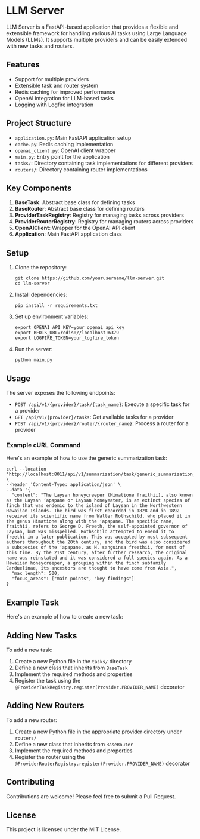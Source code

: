 # LLM Server

LLM Server is a FastAPI-based application that provides a flexible and extensible framework for handling various AI tasks using Large Language Models (LLMs). It supports multiple providers and can be easily extended with new tasks and routers.

## Features

- Support for multiple providers
- Extensible task and router system
- Redis caching for improved performance
- OpenAI integration for LLM-based tasks
- Logging with Logfire integration

## Project Structure

- `application.py`: Main FastAPI application setup
- `cache.py`: Redis caching implementation
- `openai_client.py`: OpenAI client wrapper
- `main.py`: Entry point for the application
- `tasks/`: Directory containing task implementations for different providers
- `routers/`: Directory containing router implementations

## Key Components

1. **BaseTask**: Abstract base class for defining tasks
2. **BaseRouter**: Abstract base class for defining routers
3. **ProviderTaskRegistry**: Registry for managing tasks across providers
4. **ProviderRouterRegistry**: Registry for managing routers across providers
5. **OpenAIClient**: Wrapper for the OpenAI API client
6. **Application**: Main FastAPI application class

## Setup

1. Clone the repository:
   ```
   git clone https://github.com/yourusername/llm-server.git
   cd llm-server
   ```

2. Install dependencies:
   ```
   pip install -r requirements.txt
   ```

3. Set up environment variables:
   ```
   export OPENAI_API_KEY=your_openai_api_key
   export REDIS_URL=redis://localhost:6379
   export LOGFIRE_TOKEN=your_logfire_token
   ```

4. Run the server:
   ```
   python main.py
   ```

## Usage

The server exposes the following endpoints:

- `POST /api/v1/{provider}/task/{task_name}`: Execute a specific task for a provider
- `GET /api/v1/{provider}/tasks`: Get available tasks for a provider
- `POST /api/v1/{provider}/router/{router_name}`: Process a router for a provider

### Example cURL Command

Here's an example of how to use the generic summarization task:

```
curl --location 'http://localhost:8011/api/v1/summarization/task/generic_summarization_task' \
--header 'Content-Type: application/json' \
--data '{
  "content": "The Laysan honeycreeper (Himatione fraithii), also known as the Laysan ʻapapane or Laysan honeyeater, is an extinct species of finch that was endemic to the island of Laysan in the Northwestern Hawaiian Islands. The bird was first recorded in 1828 and in 1892 received its scientific name from Walter Rothschild, who placed it in the genus Himatione along with the ʻapapane. The specific name, fraithii, refers to George D. Freeth, the self-appointed governor of Laysan, but was misspelled. Rothschild attempted to emend it to freethi in a later publication. This was accepted by most subsequent authors throughout the 20th century, and the bird was also considered a subspecies of the ʻapapane, as H. sanguinea freethii, for most of this time. By the 21st century, after further research, the original name was reinstated and it was considered a full species again. As a Hawaiian honeycreeper, a grouping within the finch subfamily Carduelinae, its ancestors are thought to have come from Asia.",
  "max_length": 500,
  "focus_areas": ["main points", "key findings"]
}
```

## Example Task

Here's an example of how to create a new task:

## Adding New Tasks

To add a new task:

1. Create a new Python file in the `tasks/` directory
2. Define a new class that inherits from `BaseTask`
3. Implement the required methods and properties
4. Register the task using the `@ProviderTaskRegistry.register(Provider.PROVIDER_NAME)` decorator

## Adding New Routers

To add a new router:

1. Create a new Python file in the appropriate provider directory under `routers/`
2. Define a new class that inherits from `BaseRouter`
3. Implement the required methods and properties
4. Register the router using the `@ProviderRouterRegistry.register(Provider.PROVIDER_NAME)` decorator

## Contributing

Contributions are welcome! Please feel free to submit a Pull Request.

## License

This project is licensed under the MIT License.